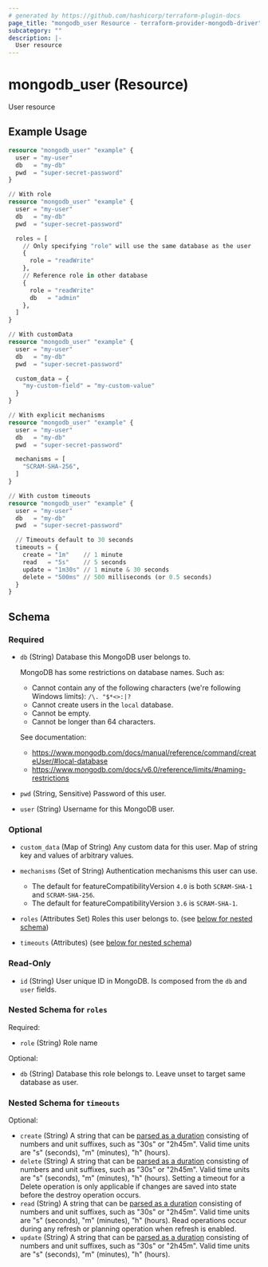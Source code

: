 ```yaml
---
# generated by https://github.com/hashicorp/terraform-plugin-docs
page_title: "mongodb_user Resource - terraform-provider-mongodb-driver"
subcategory: ""
description: |-
  User resource
---
```


# mongodb_user (Resource)

User resource

## Example Usage

```terraform
resource "mongodb_user" "example" {
  user = "my-user"
  db   = "my-db"
  pwd  = "super-secret-password"
}

// With role
resource "mongodb_user" "example" {
  user = "my-user"
  db   = "my-db"
  pwd  = "super-secret-password"

  roles = [
    // Only specifying "role" will use the same database as the user
    {
      role = "readWrite"
    },
    // Reference role in other database
    {
      role = "readWrite"
      db   = "admin"
    },
  ]
}

// With customData
resource "mongodb_user" "example" {
  user = "my-user"
  db   = "my-db"
  pwd  = "super-secret-password"

  custom_data = {
    "my-custom-field" = "my-custom-value"
  }
}

// With explicit mechanisms
resource "mongodb_user" "example" {
  user = "my-user"
  db   = "my-db"
  pwd  = "super-secret-password"

  mechanisms = [
    "SCRAM-SHA-256",
  ]
}

// With custom timeouts
resource "mongodb_user" "example" {
  user = "my-user"
  db   = "my-db"
  pwd  = "super-secret-password"

  // Timeouts default to 30 seconds
  timeouts = {
    create = "1m"    // 1 minute
    read   = "5s"    // 5 seconds
    update = "1m30s" // 1 minute & 30 seconds
    delete = "500ms" // 500 milliseconds (or 0.5 seconds)
  }
}
```

<!-- schema generated by tfplugindocs -->
## Schema

### Required

- `db` (String) Database this MongoDB user belongs to.

  MongoDB has some restrictions on database names. Such as:

  - Cannot contain any of the following characters (we're following Windows limits): `/\. "$*<>:|?`
  - Cannot create users in the `local` database.
  - Cannot be empty.
  - Cannot be longer than 64 characters.

  See documentation:

  - <https://www.mongodb.com/docs/manual/reference/command/createUser/#local-database>
  - <https://www.mongodb.com/docs/v6.0/reference/limits/#naming-restrictions>
- `pwd` (String, Sensitive) Password of this user.
- `user` (String) Username for this MongoDB user.

### Optional

- `custom_data` (Map of String) Any custom data for this user. Map of string key and values of arbitrary values.
- `mechanisms` (Set of String) Authentication mechanisms this user can use.

  - The default for featureCompatibilityVersion `4.0` is both `SCRAM-SHA-1` and `SCRAM-SHA-256`.
  - The default for featureCompatibilityVersion `3.6` is `SCRAM-SHA-1`.
- `roles` (Attributes Set) Roles this user belongs to. (see [below for nested schema](#nestedatt--roles))
- `timeouts` (Attributes) (see [below for nested schema](#nestedatt--timeouts))

### Read-Only

- `id` (String) User unique ID in MongoDB. Is composed from the `db` and `user` fields.

<a id="nestedatt--roles"></a>
### Nested Schema for `roles`

Required:

- `role` (String) Role name

Optional:

- `db` (String) Database this role belongs to. Leave unset to target same database as user.


<a id="nestedatt--timeouts"></a>
### Nested Schema for `timeouts`

Optional:

- `create` (String) A string that can be [parsed as a duration](https://pkg.go.dev/time#ParseDuration) consisting of numbers and unit suffixes, such as "30s" or "2h45m". Valid time units are "s" (seconds), "m" (minutes), "h" (hours).
- `delete` (String) A string that can be [parsed as a duration](https://pkg.go.dev/time#ParseDuration) consisting of numbers and unit suffixes, such as "30s" or "2h45m". Valid time units are "s" (seconds), "m" (minutes), "h" (hours). Setting a timeout for a Delete operation is only applicable if changes are saved into state before the destroy operation occurs.
- `read` (String) A string that can be [parsed as a duration](https://pkg.go.dev/time#ParseDuration) consisting of numbers and unit suffixes, such as "30s" or "2h45m". Valid time units are "s" (seconds), "m" (minutes), "h" (hours). Read operations occur during any refresh or planning operation when refresh is enabled.
- `update` (String) A string that can be [parsed as a duration](https://pkg.go.dev/time#ParseDuration) consisting of numbers and unit suffixes, such as "30s" or "2h45m". Valid time units are "s" (seconds), "m" (minutes), "h" (hours).

